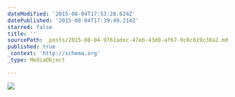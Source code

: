 ```yaml
---
dateModified: '2015-08-04T17:53:28.624Z'
datePublished: '2015-08-04T17:39:49.214Z'
starred: false
title: ''
sourcePath: _posts/2015-08-04-9761adec-47eb-43d0-af67-9c6c619c38a2.md
published: true
_context: 'http://schema.org'
_type: MediaObject

---
```

![](https://the-grid-user-content.s3-us-west-2.amazonaws.com/a354f8eb-d702-4f7d-b5a9-6d3964cd50bb.jpg)